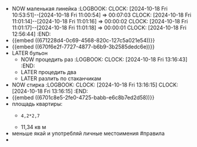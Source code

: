 - NOW маленькая линейка 
  :LOGBOOK:
  CLOCK: [2024-10-18 Fri 10:53:51]--[2024-10-18 Fri 11:00:54] =>  00:07:03
  CLOCK: [2024-10-18 Fri 11:01:14]--[2024-10-18 Fri 11:01:16] =>  00:00:02
  CLOCK: [2024-10-18 Fri 11:01:17]--[2024-10-18 Fri 11:01:18] =>  00:00:01
  CLOCK: [2024-10-18 Fri 12:56:44]
  :END:
- {{embed ((671228d4-0c69-4568-820c-127c5a021e54))}}
- {{embed ((670f6e2f-7727-4877-b6b9-3b2585dedc6e))}}
- LATER бульон
	- NOW процедить раз
	  :LOGBOOK:
	  CLOCK: [2024-10-18 Fri 13:16:43]
	  :END:
	- LATER процедить два
	- LATER разлить по стаканчикам
- NOW стирка
  :LOGBOOK:
  CLOCK: [2024-10-18 Fri 13:16:15]
  CLOCK: [2024-10-18 Fri 13:16:15]
  :END:
- {{embed ((6701c8e5-2fe0-4725-babb-e6c8b7ed2d58))}}
- площадь квартиры:
	- ```calc
	  4,2*2,7
	  ```
	- 11,34 кв м
- меньше якай и употребляй личные местоимения #правила
-